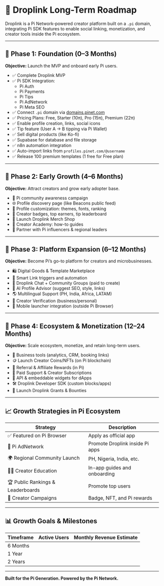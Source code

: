 # 🚀 Droplink Long-Term Roadmap

Droplink is a Pi Network-powered creator platform built on a `.pi` domain, integrating Pi SDK features to enable social linking, monetization, and creator tools inside the Pi ecosystem.

---

## 📅 Phase 1: Foundation (0–3 Months)
**Objective:** Launch the MVP and onboard early Pi users.

- ✅ Complete Droplink MVP
- ✅ Pi SDK Integration:
  - Pi Auth
  - Pi Payments
  - Pi Tips
  - Pi AdNetwork
  - Pi Meta SEO
- ✅ Connect `.pi` domain via [domains.pinet.com](https://domains.pinet.com)
- ✅ Pricing Plans: Free, Starter (10π), Pro (15π), Premium (22π)
- ✅ Enable profile creation, links, social icons
- ✅ Tip feature (User A → B tipping via Pi Wallet)
- ✅ Sell digital products (like Ko-fi)
- ✅ Supabase for database and file storage
- ✅ n8n automation integration
- ✅ Auto-import links from `profiles.pinet.com/@username`
- ✅ Release 100 premium templates (1 free for Free plan)

---

## 📅 Phase 2: Early Growth (4–6 Months)
**Objective:** Attract creators and grow early adopter base.

- 📢 Pi community awareness campaign
- 🌐 Profile discovery page (like Beacons public feed)
- 🎨 Profile customization: themes, fonts, ranking
- 🥇 Creator badges, top earners, tip leaderboard
- 🛒 Launch Droplink Merch Shop
- 📘 Creator Academy: how-to guides
- 🤝 Partner with Pi influencers & regional leaders

---

## 📅 Phase 3: Platform Expansion (6–12 Months)
**Objective:** Become Pi’s go-to platform for creators and microbusinesses.

- 🛍️ Digital Goods & Template Marketplace
- 🔗 Smart Link triggers and automation
- 💬 Droplink Chat + Community Groups (paid to create)
- 🧠 AI Profile Advisor (suggest SEO, style, links)
- 🌎 Multilingual Support (PH, India, Africa, LATAM)
- 🪪 Creator Verification (business/personal)
- 📲 Mobile launcher integration (outside Pi Browser)

---

## 📅 Phase 4: Ecosystem & Monetization (12–24 Months)
**Objective:** Scale ecosystem, monetize, and retain long-term users.

- 💼 Business tools (analytics, CRM, booking links)
- 🪙 Launch Creator Coins/NFTs (on Pi blockchain)
- 💸 Referral & Affiliate Rewards (in Pi)
- 💬 Paid Support & Creator Subscriptions
- 🧩 API & embeddable widgets for dApps
- 🛠️ Droplink Developer SDK (custom blocks/apps)
- 🎁 Launch Droplink Grants & Bounties

---

## 📈 Growth Strategies in Pi Ecosystem

| Strategy                     | Description |
|------------------------------|-------------|
| ✅ Featured on Pi Browser     | Apply as official app |
| 📣 Pi AdNetwork               | Promote Droplink inside Pi apps |
| 🌍 Regional Community Launch  | PH, Nigeria, India, etc. |
| 🧑‍🏫 Creator Education        | In-app guides and onboarding |
| 🏆 Public Rankings & Leaderboards | Promote top users |
| 🎁 Creator Campaigns         | Badge, NFT, and Pi rewards |

---

## 📊 Growth Goals & Milestones

| Timeframe     | Active Users  | Monthly Revenue Estimate |
|---------------|---------------|---------------------------|
| 6 Months      |         
| 1 Year        |                                    
| 2 Years       |                    

---

**Built for the Pi Generation. Powered by the Pi Network.**